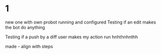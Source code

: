 # 1
new one with own probot running and configured
Testing if an edit makes the bot do anything

Testing if a push by a diff user makes my action run
hnhthnhnthh

made - align with steps
